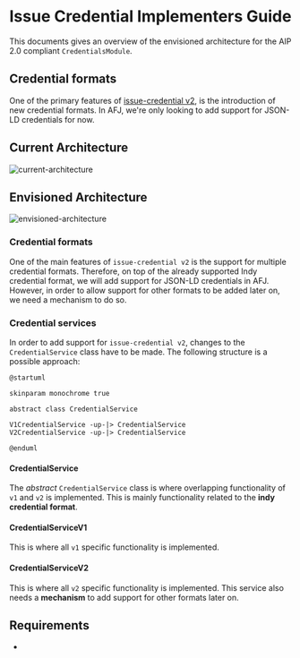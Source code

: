 # Issue Credential Implementers Guide

This documents gives an overview of the envisioned architecture for the AIP 2.0 compliant `CredentialsModule`.

## Credential formats

One of the primary features of [issue-credential v2](https://github.com/hyperledger/aries-rfcs/blob/main/features/0453-issue-credential-v2/README.md), is the introduction of new credential formats. In AFJ, we're only looking to add support for JSON-LD credentials for now.

## Current Architecture

![current-architecture](https://www.plantuml.com/plantuml/png/VP9BRiCm34JtF0MHJLQ-GX6WcmP8Dyq9L8brXCYYGL4jZ21thuquy2U2jvet96UWGr8Zcfi0aAu-jaPCWwsnLrFJMRj0A6JLn3hGd6Wuihq8DuGgkPUKMrJ6RrRb1fqVN9uZm3WBTv_iSZ_kP3gI7Tu0qGQJ4huBEOhgJNWGS9-PpYI_tcwwHcHIECR7yhLo8bUJh5-FqNKV75nPEQQK9sL-sXUrdBooT5lNJTHWteyb20KpN9XWdHwhwgqGheoz98Nzix3IXgTM1VhHeh_0Ygyl0xmihm0w_eizzrhdDhiik0JdHIEpGW4E55t_T_y1 'current-architecture')

## Envisioned Architecture

![envisioned-architecture](https://www.plantuml.com/plantuml/png/bPOzRzim48Pt_WeYYoODRVOWGOoYGPmb1fAkP-bY4vP8uKYrCDB-zv8GPP8IfIIRpNlkaoyFkjK6oFHjmvW-2Ta1GSixg4vmm9qvDyW9AmFoq604j4ggwaYgHMweHyQCwhXHVA-CKIslXNCIIZBcG_6h9rNtDjeMpaXN_9rnNZMWDRydh54Q0Sr0i7-HqmxfjwWIBzXhGr2PoD5J8QIISiW_jMonFY2Df_Quy8O7MPzVDiz9LRyk_vnrjtcC-3iIgE_q2MY88gH1UWDRgcD_ggOEQT8iDiwIUNS4ctOhzWGkV8hbyZnetQ_aMJ9FygHOvcAywUNRYksxSmpL1U27eXPCCih9qLR84zORCE0DIQGmpzdnK7Ye-FNw_j95hA9dx9GMHj5vJNw1Siw5rojX0qv9cas5oilo9YF2F3PJ92j6RUSoZBQomJUJzS-m90v71wSYBtW6hTKVQScvLZ-Y9rfX6P7mik_Al-kZkQXc6Svrs2SJZowC1LcDSqY2Uc5DbURdcqFpdKMJy5osfwzXS_t7tSokQiawleRm-s8Ujbd6C2wsp6Gy4R-fOYuOorbeTN4jUcMtOR4QB3YwPVrPTcZ_CtIyrdtXYUAJmjEti4YlRjjYrVn1kmliGhiPEccNiLkKjVqI-0y0 'envisioned-architecture')

### Credential formats

One of the main features of `issue-credential v2` is the support for multiple credential formats. Therefore, on top of the already supported Indy credential format, we will add support for JSON-LD credentials in AFJ. However, in order to allow support for other formats to be added later on, we need a mechanism to do so.

<!-- TODO -->

### Credential services

In order to add support for `issue-credential v2`, changes to the `CredentialService` class have to be made. The following structure is a possible approach:

```puml
@startuml

skinparam monochrome true

abstract class CredentialService

V1CredentialService -up-|> CredentialService
V2CredentialService -up-|> CredentialService

@enduml
```

#### CredentialService

The _abstract_ `CredentialService` class is where overlapping functionality of `v1` and `v2` is implemented. This is mainly functionality related to the **indy credential format**.

#### CredentialServiceV1

This is where all `v1` specific functionality is implemented.

#### CredentialServiceV2

This is where all `v2` specific functionality is implemented. This service also needs a **mechanism** to add support for other formats later on.

## Requirements

- 

<!-- Service versions = mapping -->
<!-- TODO CredentialRecord  -->
<!-- TODO Credential  -->
